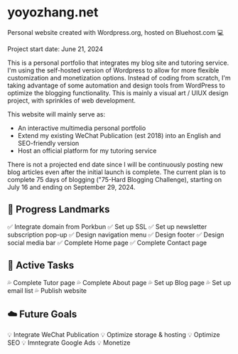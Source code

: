# yoyozhang.net
Personal website created with Wordpress.org, hosted on Bluehost.com 💻

Project start date: June 21, 2024

This is a personal portfolio that integrates my blog site and tutoring service. I'm using the self-hosted version of Wordpress to allow for more flexible customization and monetization options. Instead of coding from scratch, I'm taking advantage of some automation and design tools from WordPress to optimize the blogging functionality. This is mainly a visual art / UIUX design project, with sprinkles of web development. 

This website will mainly serve as:
- An interactive multimedia personal portfolio
- Extend my existing WeChat Publication (est 2018) into an English and SEO-friendly version
- Host an official platform for my tutoring service

There is not a projected end date since I will be continuously posting new blog articles even after the initial launch is complete. The current plan is to complete 75 days of blogging ("75-Hard Blogging Challenge), starting on July 16 and ending on September 29, 2024.

## 🎉 Progress Landmarks 
✅ Integrate domain from Porkbun
✅ Set up SSL
✅ Set up newsletter subscription pop-up
✅ Design navigation menu
✅ Design footer
✅ Design social media bar
✅ Complete Home page
✅ Complete Contact page

## 🔧 Active Tasks
💦 Complete Tutor page
💦 Complete About page
💦 Set up Blog page
💦 Set up email list
💦 Publish website

## ☁️ Future Goals
💡 Integrate WeChat Publication
💡 Optimize storage & hosting
💡 Optimize SEO
💡 Imntegrate Google Ads
💡 Monetize
